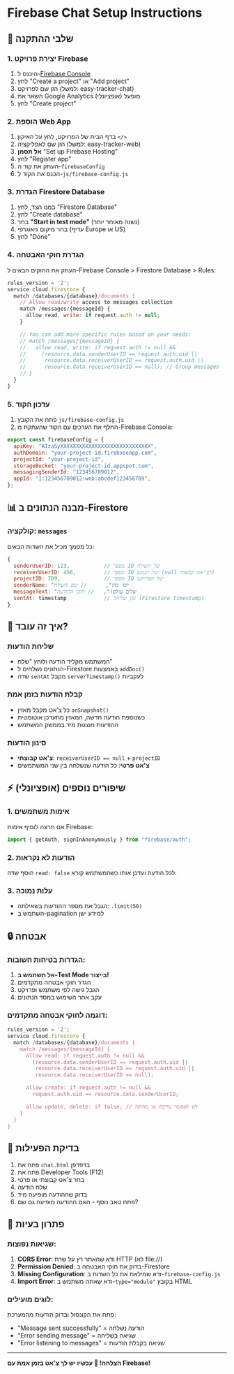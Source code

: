 # Firebase Chat Setup Instructions

## 🔧 שלבי ההתקנה

### 1. יצירת פרויקט Firebase

1. היכנס ל-[Firebase Console](https://console.firebase.google.com/)
2. לחץ "Create a project" או "Add project"
3. הזן שם לפרויקט (למשל: easy-tracker-chat)
4. השאר את Google Analytics מופעל (אופציונלי)
5. לחץ "Create project"

### 2. הוספת Web App

1. בדף הבית של הפרויקט, לחץ על האיקון `</>`
2. הזן שם לאפליקציה (למשל: easy-tracker-web)
3. **אל תסמן** "Set up Firebase Hosting"
4. לחץ "Register app"
5. העתק את קוד ה-`firebaseConfig`
6. הכנס את הקוד ל-`js/firebase-config.js`

### 3. הגדרת Firestore Database

1. במנו הצד, לחץ "Firestore Database"
2. לחץ "Create database"
3. בחר **"Start in test mode"** (נשנה מאוחר יותר)
4. בחר מיקום גיאוגרפי (עדיף Europe או US)
5. לחץ "Done"

### 4. הגדרת חוקי האבטחה

העתק את החוקים הבאים ל-Firebase Console > Firestore Database > Rules:

```javascript
rules_version = '2';
service cloud.firestore {
  match /databases/{database}/documents {
    // Allow read/write access to messages collection
    match /messages/{messageId} {
      allow read, write: if request.auth != null;
    }

    // You can add more specific rules based on your needs:
    // match /messages/{messageId} {
    //   allow read, write: if request.auth != null &&
    //     (resource.data.senderUserID == request.auth.uid ||
    //      resource.data.receiverUserID == request.auth.uid ||
    //      resource.data.receiverUserID == null); // Group messages
    // }
  }
}
```

### 5. עדכון הקוד

1. פתח את הקובץ `js/firebase-config.js`
2. החלף את הערכים עם הקוד שהעתקת מ-Firebase Console:

```javascript
export const firebaseConfig = {
  apiKey: "AIzaSyXXXXXXXXXXXXXXXXXXXXXXXXXXXXX",
  authDomain: "your-project-id.firebaseapp.com",
  projectId: "your-project-id",
  storageBucket: "your-project-id.appspot.com",
  messagingSenderId: "123456789012",
  appId: "1:123456789012:web:abcdef123456789",
};
```

## 📊 מבנה הנתונים ב-Firestore

### קולקציה: `messages`

כל מסמך מכיל את השדות הבאים:

```javascript
{
  senderUserID: 123,           // מספר ID של השולח
  receiverUserID: 456,         // מספר ID של הנמען (null לצ'אט קבוצתי)
  projectID: 789,              // מספר ID של הפרויקט
  senderName: "יוסי כהן",      // שם השולח
  messageText: "שלום עולם!",   // תוכן ההודעה
  sentAt: timestamp            // זמן שליחה (Firestore timestamp)
}
```

## 🚀 איך זה עובד?

### שליחת הודעות

- המשתמש מקליד הודעה ולוחץ "שלח"
- הנתונים נשלחים ל-Firestore באמצעות `addDoc()`
- שדה `sentAt` מקבל `serverTimestamp()` לעקביות

### קבלת הודעות בזמן אמת

- כל צ'אט מקבל מאזין `onSnapshot()`
- כשנוספת הודעה חדשה, המאזין מתעדכן אוטומטית
- ההודעות מוצגות מיד בממשק המשתמש

### סינון הודעות

- **צ'אט קבוצתי**: `receiverUserID == null` + `projectID`
- **צ'אט פרטי**: כל הודעה שנשלחה בין שני המשתמשים

## ⚡ שיפורים נוספים (אופציונלי)

### 1. אימות משתמשים

אם תרצה לוסיף אימות Firebase:

```javascript
import { getAuth, signInAnonymously } from "firebase/auth";
```

### 2. הודעות לא נקראות

הוסף שדה `read: false` לכל הודעה ועדכן אותו כשהמשתמש קורא.

### 3. עלות נמוכה

- הגבל את מספר ההודעות בשאילתה: `.limit(50)`
- השתמש ב-pagination למידע ישן

## 🔒 אבטחה

### הגדרות בטיחות חשובות:

1. **אל תשתמש ב-Test Mode בייצור!**
2. הגדר חוקי אבטחה מתקדמים
3. הגבל גישה לפי משתמש ופרויקט
4. עקב אחר השימוש במסד הנתונים

### דוגמה לחוקי אבטחה מתקדמים:

```javascript
rules_version = '2';
service cloud.firestore {
  match /databases/{database}/documents {
    match /messages/{messageId} {
      allow read: if request.auth != null &&
        (resource.data.senderUserID == request.auth.uid ||
         resource.data.receiverUserID == request.auth.uid ||
         resource.data.receiverUserID == null);

      allow create: if request.auth != null &&
        request.auth.uid == resource.data.senderUserID;

      allow update, delete: if false; // לא לאפשר עריכה או מחיקה
    }
  }
}
```

## 🧪 בדיקת הפעילות

1. פתח את `chat.html` בדפדפן
2. פתח את Developer Tools (F12)
3. בחר צ'אט קבוצתי או פרטי
4. שלח הודעה
5. בדוק שההודעה מופיעה מיד
6. פתח טאב נוסף - האם ההודעה מופיעה גם שם?

## 🐛 פתרון בעיות

### שגיאות נפוצות:

1. **CORS Error**: ודא שהאתר רץ על שרת HTTP (לא file://)
2. **Permission Denied**: בדוק את חוקי האבטחה ב-Firestore
3. **Missing Configuration**: ודא שמילאת את כל השדות ב-`firebase-config.js`
4. **Import Error**: ודא שאתה משתמש ב-`type="module"` בקובץ HTML

### לוגים מועילים:

פתח את הקונסול ובדוק הודעות מהמערכת:

- "Message sent successfully" = הודעה נשלחה
- "Error sending message" = שגיאה בשליחה
- "Error listening to messages" = שגיאה בקבלת הודעות

---

**הצלחה! 🎉 עכשיו יש לך צ'אט בזמן אמת עם Firebase!**
